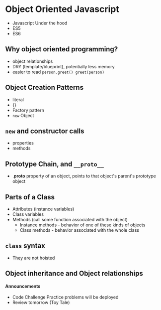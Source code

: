 # Object Oriented Javascript
- Javascript Under the hood
- ES5
- ES6

## Why object oriented programming?
- object relationships
- DRY (template/blueprint), potentially less memory
- easier to read
`person.greet()
greet(person)
`

## Object Creation Patterns
- literal
 - {}
- Factory pattern
- `new` Object

## `new` and constructor calls
- properties
- methods

## Prototype Chain, and `__proto__`
- .__proto__ property of an object, points to that object's parent's prototype object

## Parts of a Class
- Attributes (instance variables)
- Class variables
- Methods (call some function associated with the object)
  - Instance methods - behavior of one of these kinds of objects
  - Class methods - behavior associated with the whole class

## `class` syntax
- They are not hoisted

## Object inheritance and Object relationships



#### Announcements
- Code Challenge Practice problems will be deployed
- Review tomorrow (Toy Tale)
